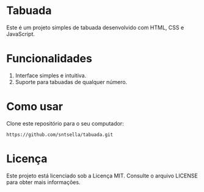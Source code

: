 # Tabuada

Este é um projeto simples de tabuada desenvolvido com HTML, CSS e JavaScript.

# Funcionalidades
1. Interface simples e intuitiva.
2. Suporte para tabuadas de qualquer número.

# Como usar
Clone este repositório para o seu computador:
```
https://github.com/sntsella/tabuada.git
```

# Licença
Este projeto está licenciado sob a Licença MIT. Consulte o arquivo LICENSE para obter mais informações.
